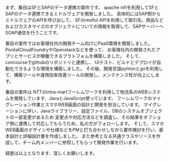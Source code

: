 
まず、番目はSFとSAPのデータ連携の案件です。
apache nifiを利用してSFとSAPのデータ連携できるミドルウェアを開発しました。
具体的にはSAP側からミドルウェアのAPIを呼び出して、
SFのrestful APIを利用して取引先、商品などおよびカスタマイズのオブジェクトについての情報を取得して、SAPサーバーへSOAP通信を行うことです。

番目の案件ではお客様社内の開発チーム向けにPaaS環境を開発しました。
PivotalCloudFoundryやOpenstackなどを使って、
お客様社内の開発されたアプリとサービスが稼働できるプラトフォムを構築しました。
そして、concourseでgithubのリポジトリと連携し、
UIテスト、ビルドとデプロイが自動化できるような環境を構築しました。
その後、開発言語pyhtonとgoを利用して、構築ツールや運用効率改善ツ－ルの開発し、メンテナンス性が向上にします。

番目の案件は
NTTのintra-martフーレムワークを利用して物流系のWEBシステムを開発しています、JavaとJavaScript使っています。
フーレムワークのマイグレーション作業とスマホWEB画面の設計と開発を担当しています。
マイグレーションに伴い、Javaライブラリー、設定ファイル、DBのシステムオブジェクトの一部変更があるため
変更点や対応方法などを調査し、その結果をオフショア側に連携して対応してもらうため、私の方がフォローします。
そして、スマホWEB画面のデザインや仕様などをPMと打ち合わせしながら要件検討を行い、基本設計と詳細設計書を作成しました。
また参考となる共通クラスやソースを作成して、チーム内メンバーに参照してもらって開発作業を行います。

経歴は以上となります、宜しくお願いします。
